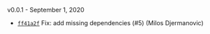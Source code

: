 v0.0.1 - September 1, 2020

* [`ff41a2f`](https://github.com/eslint/eslintrc/commit/ff41a2fee52335ce1b2a8c9827f61b6e7aa2444a) Fix: add missing dependencies (#5) (Milos Djermanovic)

